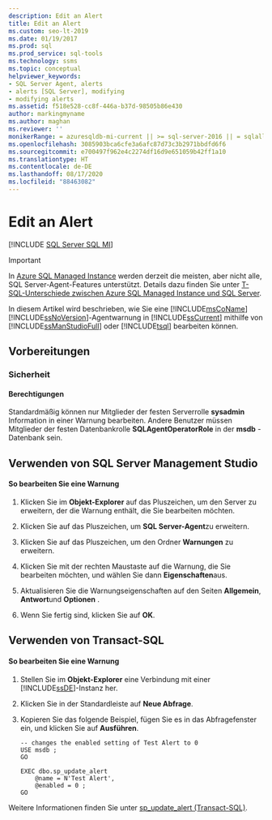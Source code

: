 ```yaml
---
description: Edit an Alert
title: Edit an Alert
ms.custom: seo-lt-2019
ms.date: 01/19/2017
ms.prod: sql
ms.prod_service: sql-tools
ms.technology: ssms
ms.topic: conceptual
helpviewer_keywords:
- SQL Server Agent, alerts
- alerts [SQL Server], modifying
- modifying alerts
ms.assetid: f518e528-cc8f-446a-b37d-98505b86e430
author: markingmyname
ms.author: maghan
ms.reviewer: ''
monikerRange: = azuresqldb-mi-current || >= sql-server-2016 || = sqlallproducts-allversions
ms.openlocfilehash: 3085903bca6cfe3a6afc87d73c3b2971bbdfd6f6
ms.sourcegitcommit: e700497f962e4c2274df16d9e651059b42ff1a10
ms.translationtype: HT
ms.contentlocale: de-DE
ms.lasthandoff: 08/17/2020
ms.locfileid: "88463082"
---
```

# <a name="edit-an-alert"></a>Edit an Alert
[!INCLUDE [SQL Server SQL MI](../../includes/applies-to-version/sql-asdbmi.md)]

> [!IMPORTANT]  
> In [Azure SQL Managed Instance](https://docs.microsoft.com/azure/sql-database/sql-database-managed-instance) werden derzeit die meisten, aber nicht alle, SQL Server-Agent-Features unterstützt. Details dazu finden Sie unter [T-SQL-Unterschiede zwischen Azure SQL Managed Instance und SQL Server](https://docs.microsoft.com/azure/sql-database/sql-database-managed-instance-transact-sql-information#sql-server-agent).

In diesem Artikel wird beschrieben, wie Sie eine [!INCLUDE[msCoName](../../includes/msconame_md.md)] [!INCLUDE[ssNoVersion](../../includes/ssnoversion-md.md)]-Agentwarnung in [!INCLUDE[ssCurrent](../../includes/sscurrent-md.md)] mithilfe von [!INCLUDE[ssManStudioFull](../../includes/ssmanstudiofull-md.md)] oder [!INCLUDE[tsql](../../includes/tsql-md.md)] bearbeiten können.  
  
## <a name="before-you-begin"></a><a name="BeforeYouBegin"></a>Vorbereitungen  
  
### <a name="security"></a><a name="Security"></a>Sicherheit  
  
#### <a name="permissions"></a><a name="Permissions"></a>Berechtigungen  
Standardmäßig können nur Mitglieder der festen Serverrolle **sysadmin** Information in einer Warnung bearbeiten. Andere Benutzer müssen Mitglieder der festen Datenbankrolle **SQLAgentOperatorRole** in der **msdb** -Datenbank sein.  
  
## <a name="using-sql-server-management-studio"></a><a name="SSMSProcedure"></a>Verwenden von SQL Server Management Studio  
  
#### <a name="to-edit-an-alert"></a>So bearbeiten Sie eine Warnung  
  
1.  Klicken Sie im **Objekt-Explorer** auf das Pluszeichen, um den Server zu erweitern, der die Warnung enthält, die Sie bearbeiten möchten.  
  
2.  Klicken Sie auf das Pluszeichen, um **SQL Server-Agent**zu erweitern.  
  
3.  Klicken Sie auf das Pluszeichen, um den Ordner **Warnungen** zu erweitern.  
  
4.  Klicken Sie mit der rechten Maustaste auf die Warnung, die Sie bearbeiten möchten, und wählen Sie dann **Eigenschaften**aus.  
  
5.  Aktualisieren Sie die Warnungseigenschaften auf den Seiten **Allgemein**, **Antwort**und **Optionen** .  
  
6.  Wenn Sie fertig sind, klicken Sie auf **OK**.  
  
## <a name="using-transact-sql"></a><a name="TsqlProcedure"></a>Verwenden von Transact-SQL  
  
#### <a name="to-edit-an-alert"></a>So bearbeiten Sie eine Warnung  
  
1.  Stellen Sie im **Objekt-Explorer** eine Verbindung mit einer [!INCLUDE[ssDE](../../includes/ssde_md.md)]-Instanz her.  
  
2.  Klicken Sie in der Standardleiste auf **Neue Abfrage**.  
  
3.  Kopieren Sie das folgende Beispiel, fügen Sie es in das Abfragefenster ein, und klicken Sie auf **Ausführen**.  
  
    ```  
    -- changes the enabled setting of Test Alert to 0  
    USE msdb ;  
    GO  
  
    EXEC dbo.sp_update_alert  
        @name = N'Test Alert',  
        @enabled = 0 ;  
    GO  
    ```  
  
Weitere Informationen finden Sie unter [sp_update_alert (Transact-SQL)](https://msdn.microsoft.com/4bbaeaab-8aca-4c9e-abc1-82ce73090bd3).  
  
